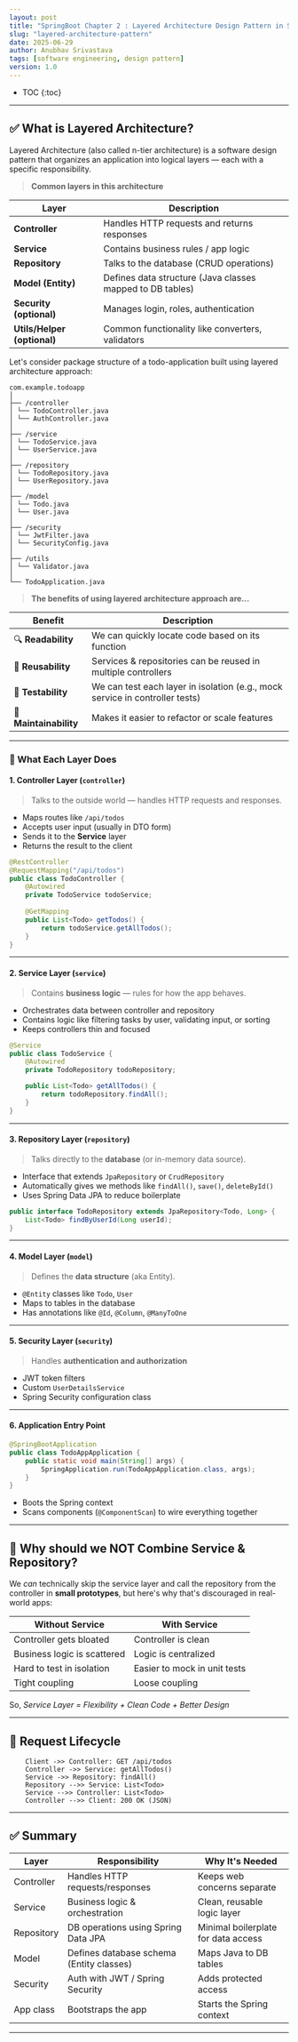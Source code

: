 ```yaml
---
layout: post
title: "SpringBoot Chapter 2 : Layered Architecture Design Pattern in SpringBoot"
slug: "layered-architecture-pattern"
date: 2025-06-29
author: Anubhav Srivastava
tags: [software engineering, design pattern]
version: 1.0
---
```


* TOC
{:toc}

---

## ✅ What is Layered Architecture?

Layered Architecture (also called n-tier architecture) is a software design pattern that organizes an application into logical layers — each with a specific responsibility.

> **Common layers in this architecture**

| Layer                       | Description                                               |
| --------------------------- | --------------------------------------------------------- |
| **Controller**              | Handles HTTP requests and returns responses               |
| **Service**                 | Contains business rules / app logic                       |
| **Repository**              | Talks to the database (CRUD operations)                   |
| **Model (Entity)**          | Defines data structure (Java classes mapped to DB tables) |
| **Security (optional)**     | Manages login, roles, authentication                      |
| **Utils/Helper (optional)** | Common functionality like converters, validators          |


Let's consider package structure of a todo-application built using layered architecture approach:

```
com.example.todoapp
│
├── /controller
│ └── TodoController.java
│ └── AuthController.java
│
├── /service
│ └── TodoService.java
│ └── UserService.java
│
├── /repository
│ └── TodoRepository.java
│ └── UserRepository.java
│
├── /model
│ └── Todo.java
│ └── User.java
│
├── /security
│ └── JwtFilter.java
│ └── SecurityConfig.java
│
├── /utils
│ └── Validator.java
│
└── TodoApplication.java
```

> **The benefits of using layered architecture approach are...**

| Benefit                | Description                                                                   |
| ---------------------- | ----------------------------------------------------------------------------- |
| 🔍 **Readability**     | We can quickly locate code based on its function                             |
| 🔄 **Reusability**     | Services & repositories can be reused in multiple controllers                 |
| 🧪 **Testability**     | We can test each layer in isolation (e.g., mock service in controller tests) |
| 🧼 **Maintainability** | Makes it easier to refactor or scale features                                 |

---

### 🧱 What Each Layer Does

#### 1. Controller Layer (`controller`)

> Talks to the outside world — handles HTTP requests and responses.

* Maps routes like `/api/todos`
* Accepts user input (usually in DTO form)
* Sends it to the **Service** layer
* Returns the result to the client

```java
@RestController
@RequestMapping("/api/todos")
public class TodoController {
    @Autowired
    private TodoService todoService;
    
    @GetMapping
    public List<Todo> getTodos() {
        return todoService.getAllTodos();
    }
}
```

---

#### 2. Service Layer (`service`)

> Contains **business logic** — rules for how the app behaves.

* Orchestrates data between controller and repository
* Contains logic like filtering tasks by user, validating input, or sorting
* Keeps controllers thin and focused

```java
@Service
public class TodoService {
    @Autowired
    private TodoRepository todoRepository;

    public List<Todo> getAllTodos() {
        return todoRepository.findAll();
    }
}
```

---

#### 3. Repository Layer (`repository`)

> Talks directly to the **database** (or in-memory data source).

* Interface that extends `JpaRepository` or `CrudRepository`
* Automatically gives we methods like `findAll()`, `save()`, `deleteById()`
* Uses Spring Data JPA to reduce boilerplate

```java
public interface TodoRepository extends JpaRepository<Todo, Long> {
    List<Todo> findByUserId(Long userId);
}
```

---

#### 4. Model Layer (`model`)

> Defines the **data structure** (aka Entity).

* `@Entity` classes like `Todo`, `User`
* Maps to tables in the database
* Has annotations like `@Id`, `@Column`, `@ManyToOne`

---

#### 5. Security Layer (`security`)

> Handles **authentication and authorization**

* JWT token filters
* Custom `UserDetailsService`
* Spring Security configuration class

---

#### 6. Application Entry Point

```java
@SpringBootApplication
public class TodoAppApplication {
    public static void main(String[] args) {
        SpringApplication.run(TodoAppApplication.class, args);
    }
}
```

* Boots the Spring context
* Scans components (`@ComponentScan`) to wire everything together

---

## 🔁 Why should we NOT Combine Service & Repository?

We *can* technically skip the service layer and call the repository from the controller in **small prototypes**, but here's why that's discouraged in real-world apps:

| Without Service             | With Service                 |
| --------------------------- | ---------------------------- |
| Controller gets bloated     | Controller is clean          |
| Business logic is scattered | Logic is centralized         |
| Hard to test in isolation   | Easier to mock in unit tests |
| Tight coupling              | Loose coupling               |

So, *Service Layer = Flexibility + Clean Code + Better Design*

---

## 🔁 Request Lifecycle
```
    Client ->> Controller: GET /api/todos
    Controller ->> Service: getAllTodos()
    Service ->> Repository: findAll()
    Repository -->> Service: List<Todo>
    Service -->> Controller: List<Todo>
    Controller -->> Client: 200 OK (JSON)
```
---

## ✅ Summary

| Layer      | Responsibility                           | Why It's Needed                     |
| ---------- | ---------------------------------------- | ----------------------------------- |
| Controller | Handles HTTP requests/responses          | Keeps web concerns separate         |
| Service    | Business logic & orchestration           | Clean, reusable logic layer         |
| Repository | DB operations using Spring Data JPA      | Minimal boilerplate for data access |
| Model      | Defines database schema (Entity classes) | Maps Java to DB tables              |
| Security   | Auth with JWT / Spring Security          | Adds protected access               |
| App class  | Bootstraps the app                       | Starts the Spring context           |

---
